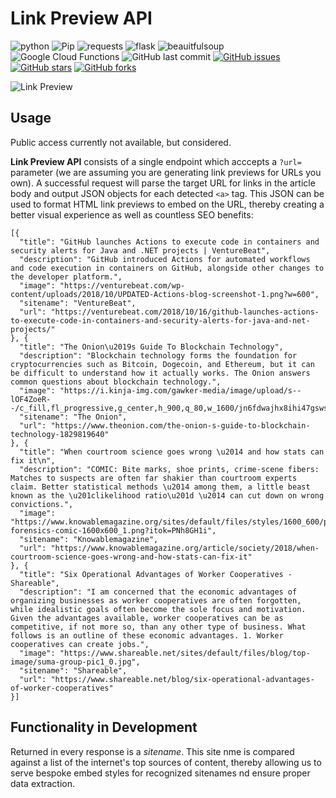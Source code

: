 # Link Preview API

![python](https://img.shields.io/badge/Python-3.65-blue.svg?logo=python&longCache=true&logoColor=white&colorB=23a8e2)
![Pip](https://flat.badgen.net/pypi/v/pip?colorB=23a8e2)
![requests](https://img.shields.io/badge/requests-2.19.1-blue.svg?longCache=true&logo=python&longCache=true&style=flat-square&logoColor=white&colorB=23a8e2)
![flask](https://img.shields.io/badge/flask-1.0.2-blue.svg?longCache=true&logo=python&style=flat-square&logoColor=white&colorB=23a8e2)
![beauitfulsoup](https://img.shields.io/badge/beautifulsoup4-4.6.3-blue.svg?longCache=true&logo=python&longCache=true&style=flat-square&logoColor=white&colorB=23a8e2)
![Google Cloud Functions](https://img.shields.io/badge/Google--Cloud--Functions-v93-blue.svg?longCache=true&logo=google&longCache=true&style=flat-square&logoColor=white&colorB=23a8e2)
![GitHub last commit](https://img.shields.io/github/last-commit/google/skia.svg?style=flat-square)
[![GitHub issues](https://img.shields.io/github/issues/toddbirchard/Link-Preview-API.svg?style=flat-square)](https://github.com/toddbirchard/ghosttheme-stockholm/issues)
[![GitHub stars](https://img.shields.io/github/stars/toddbirchard/Link-Preview-API.svg?style=flat-square)](https://github.com/toddbirchard/ghosttheme-stockholm/stargazers?colorB=e3bb18)
[![GitHub forks](https://img.shields.io/github/forks/toddbirchard/Link-Preview-API.svg?style=flat-square)](https://github.com/toddbirchard/ghosttheme-stockholm/network)

![Link Preview](https://raw.githubusercontent.com/toddbirchard/Link-Preview-API/master/img/linkpreview.png)

## Usage

Public access currently not available, but considered.

**Link Preview API** consists of a single endpoint which acccepts a `?url=` parameter (we are assuming you are generating link previews for URLs you own). A successful request will parse the target URL for links in the article body and output JSON objects for each detected `<a>` tag. This JSON can be used to format HTML link previews to embed on the URL, thereby creating a better visual experience as well as countless SEO benefits:

```
[{
  "title": "GitHub launches Actions to execute code in containers and security alerts for Java and .NET projects | VentureBeat",
  "description": "GitHub introduced Actions for automated workflows and code execution in containers on GitHub, alongside other changes to the developer platform.",
  "image": "https://venturebeat.com/wp-content/uploads/2018/10/UPDATED-Actions-blog-screenshot-1.png?w=600",
  "sitename": "VentureBeat",
  "url": "https://venturebeat.com/2018/10/16/github-launches-actions-to-execute-code-in-containers-and-security-alerts-for-java-and-net-projects/"
}, {
  "title": "The Onion\u2019s Guide To Blockchain Technology",
  "description": "Blockchain technology forms the foundation for cryptocurrencies such as Bitcoin, Dogecoin, and Ethereum, but it can be difficult to understand how it actually works. The Onion answers common questions about blockchain technology.",
  "image": "https://i.kinja-img.com/gawker-media/image/upload/s--lOF4ZoeR--/c_fill,fl_progressive,g_center,h_900,q_80,w_1600/jn6fdwajhx8ihi47gsws.jpg",
  "sitename": "The Onion",
  "url": "https://www.theonion.com/the-onion-s-guide-to-blockchain-technology-1829819640"
}, {
  "title": "When courtroom science goes wrong \u2014 and how stats can fix it\n",
  "description": "COMIC: Bite marks, shoe prints, crime-scene fibers: Matches to suspects are often far shakier than courtroom experts claim. Better statistical methods \u2014 among them, a little beast known as the \u201clikelihood ratio\u201d \u2014 can cut down on wrong convictions.",
  "image": "https://www.knowablemagazine.org/sites/default/files/styles/1600_600/public/articles/167/court-forensics-comic-1600x600_1.png?itok=PNh8GH1i",
  "sitename": "Knowablemagazine",
  "url": "https://www.knowablemagazine.org/article/society/2018/when-courtroom-science-goes-wrong-and-how-stats-can-fix-it"
}, {
  "title": "Six Operational Advantages of Worker Cooperatives - Shareable",
  "description": "I am concerned that the economic advantages of organizing businesses as worker cooperatives are often forgotten, while idealistic goals often become the sole focus and motivation. Given the advantages available, worker cooperatives can be as competitive, if not more so, than any other type of business. What follows is an outline of these economic advantages. 1. Worker cooperatives can create jobs.",
  "image": "https://www.shareable.net/sites/default/files/blog/top-image/suma-group-pic1_0.jpg",
  "sitename": "Shareable",
  "url": "https://www.shareable.net/blog/six-operational-advantages-of-worker-cooperatives"
}]
```

## Functionality in Development

Returned in every response is a _sitename_. This site nme is compared against a list of the internet's top sources of content, thereby allowing us to serve bespoke embed styles for recognized sitenames nd ensure proper data extraction.
